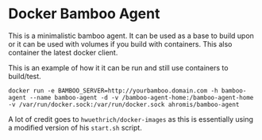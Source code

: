 # Docker Bamboo Agent

This is a minimalistic bamboo agent. It can be used as a base to build upon or it can be used with volumes if you build with containers. This also container the latest docker client.

This is an example of how it it can be run and still use containers to build/test.

```
docker run -e BAMBOO_SERVER=http://yourbamboo.domain.com -h bamboo-agent --name bamboo-agent -d -v /bamboo-agent-home:/bamboo-agent-home -v /var/run/docker.sock:/var/run/docker.sock ahromis/bamboo-agent
```

A lot of credit goes to `hwuethrich/docker-images` as this is essentially using a modified version of his `start.sh` script. 
